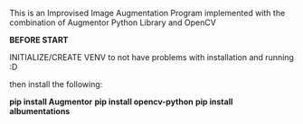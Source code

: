This is an Improvised Image Augmentation Program implemented with the combination of Augmentor Python Library and OpenCV

**BEFORE START**

INITIALIZE/CREATE VENV to not have problems with installation and running :D

then install the following:

**pip install Augmentor**
**pip install opencv-python**
**pip install albumentations**
